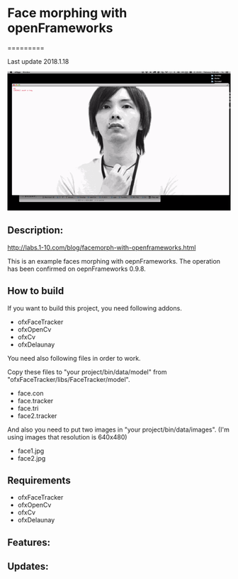 # Face morphing with openFrameworks
=========

Last update 2018.1.18


![thumbnail.gif](thumbnail.gif)


Description:
--------

http://labs.1-10.com/blog/facemorph-with-openframeworks.html

This is an example faces morphing with oepnFrameworks.
The operation has been confirmed on oepnFrameworks 0.9.8.

How to build
--------
If you want to build this project, you need following addons.

+ ofxFaceTracker
+ ofxOpenCv
+ ofxCv
+ ofxDelaunay

You need also following files in order to work. 

Copy these files to "your project/bin/data/model" from "ofxFaceTracker/libs/FaceTracker/model".

+ face.con
+ face.tracker
+ face.tri
+ face2.tracker

And also you need to put two images in "your project/bin/data/images".
(I'm using images that resolution is 640x480)

+ face1.jpg
+ face2.jpg

Requirements
--------
+ ofxFaceTracker
+ ofxOpenCv
+ ofxCv
+ ofxDelaunay

Features:
--------

Updates:
--------

